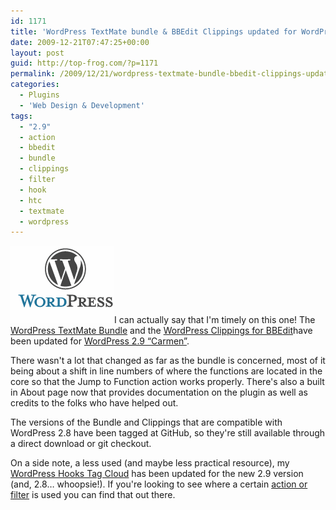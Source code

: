 ```yaml
---
id: 1171
title: 'WordPress TextMate bundle & BBEdit Clippings updated for WordPress 2.9'
date: 2009-12-21T07:47:25+00:00
layout: post
guid: http://top-frog.com/?p=1171
permalink: /2009/12/21/wordpress-textmate-bundle-bbedit-clippings-updated-for-wordpress-2-9/
categories:
  - Plugins
  - 'Web Design & Development'
tags:
  - "2.9"
  - action
  - bbedit
  - bundle
  - clippings
  - filter
  - hook
  - htc
  - textmate
  - wordpress
---
```

<img class="alignright" src="/assets/articles/wp-logo-cropped.png?resize=166%2C124" alt="" title="wp-logo-cropped" />I can actually say that I'm timely on this one! The [WordPress TextMate Bundle](/projects/wordpress-textmate-bundle) and the [WordPress Clippings for BBEdit](/projects/wordpress-clippings-for-bbedit/)have been updated for [WordPress 2.9 &#8220;Carmen&#8221;](http://codex.wordpress.org/Version_2.9). 

There wasn't a lot that changed as far as the bundle is concerned, most of it being about a shift in line numbers of where the functions are located in the core so that the Jump to Function action works properly. There's also a built in About page now that provides documentation on the plugin as well as credits to the folks who have helped out. 

The versions of the Bundle and Clippings that are compatible with WordPress 2.8 have been tagged at GitHub, so they're still available through a direct download or git checkout.

On a side note, a less used (and maybe less practical resource), my [WordPress Hooks Tag Cloud](/htc) has been updated for the new 2.9 version (and, 2.8… whoopsie!). If you're looking to see where a certain [action or filter](http://codex.wordpress.org/Plugin_API) is used you can find that out there.